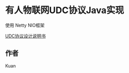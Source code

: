# 有人物联网UDC协议Java实现

使用 Netty NIO框架

[UDC协议设计说明书](https://www.usr.cn/Down/USR-UDC-prot_V1.0.2.pdf)


作者
------

Kuan
